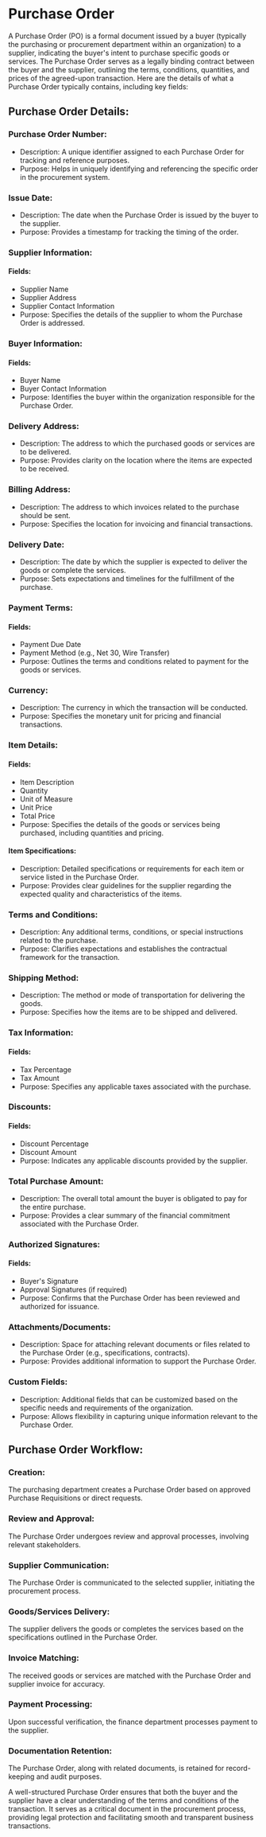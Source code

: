 # Purchase Order

A Purchase Order (PO) is a formal document issued by a buyer (typically the purchasing or procurement department within an organization) to a supplier, indicating the buyer's intent to purchase specific goods or services. The Purchase Order serves as a legally binding contract between the buyer and the supplier, outlining the terms, conditions, quantities, and prices of the agreed-upon transaction. Here are the details of what a Purchase Order typically contains, including key fields:

## Purchase Order Details:

### Purchase Order Number:

* Description: A unique identifier assigned to each Purchase Order for tracking and reference purposes.
* Purpose: Helps in uniquely identifying and referencing the specific order in the procurement system.

### Issue Date:

* Description: The date when the Purchase Order is issued by the buyer to the supplier.
* Purpose: Provides a timestamp for tracking the timing of the order.

### Supplier Information:

#### Fields:

* Supplier Name
* Supplier Address
* Supplier Contact Information
* Purpose: Specifies the details of the supplier to whom the Purchase Order is addressed.

### Buyer Information:

#### Fields:

* Buyer Name
* Buyer Contact Information
* Purpose: Identifies the buyer within the organization responsible for the Purchase Order.

### Delivery Address:

* Description: The address to which the purchased goods or services are to be delivered.
* Purpose: Provides clarity on the location where the items are expected to be received.

### Billing Address:

* Description: The address to which invoices related to the purchase should be sent.
* Purpose: Specifies the location for invoicing and financial transactions.

### Delivery Date:

* Description: The date by which the supplier is expected to deliver the goods or complete the services.
* Purpose: Sets expectations and timelines for the fulfillment of the purchase.

### Payment Terms:

#### Fields:

* Payment Due Date
* Payment Method (e.g., Net 30, Wire Transfer)
* Purpose: Outlines the terms and conditions related to payment for the goods or services.

### Currency:

* Description: The currency in which the transaction will be conducted.
* Purpose: Specifies the monetary unit for pricing and financial transactions.

### Item Details:

#### Fields:

* Item Description
* Quantity
* Unit of Measure
* Unit Price
* Total Price
* Purpose: Specifies the details of the goods or services being purchased, including quantities and pricing.

#### Item Specifications:

* Description: Detailed specifications or requirements for each item or service listed in the Purchase Order.
* Purpose: Provides clear guidelines for the supplier regarding the expected quality and characteristics of the items.

### Terms and Conditions:

* Description: Any additional terms, conditions, or special instructions related to the purchase.
* Purpose: Clarifies expectations and establishes the contractual framework for the transaction.

### Shipping Method:

* Description: The method or mode of transportation for delivering the goods.
* Purpose: Specifies how the items are to be shipped and delivered.

### Tax Information:

#### Fields:

* Tax Percentage
* Tax Amount
* Purpose: Specifies any applicable taxes associated with the purchase.

### Discounts:

#### Fields:
* Discount Percentage
* Discount Amount
* Purpose: Indicates any applicable discounts provided by the supplier.

### Total Purchase Amount:

* Description: The overall total amount the buyer is obligated to pay for the entire purchase.
* Purpose: Provides a clear summary of the financial commitment associated with the Purchase Order.

### Authorized Signatures:

#### Fields:

* Buyer's Signature
* Approval Signatures (if required)
* Purpose: Confirms that the Purchase Order has been reviewed and authorized for issuance.

### Attachments/Documents:

* Description: Space for attaching relevant documents or files related to the Purchase Order (e.g., specifications, contracts).
* Purpose: Provides additional information to support the Purchase Order.

### Custom Fields:

* Description: Additional fields that can be customized based on the specific needs and requirements of the organization.
* Purpose: Allows flexibility in capturing unique information relevant to the Purchase Order.

## Purchase Order Workflow:

### Creation:

The purchasing department creates a Purchase Order based on approved Purchase Requisitions or direct requests.

### Review and Approval:

The Purchase Order undergoes review and approval processes, involving relevant stakeholders.

### Supplier Communication:

The Purchase Order is communicated to the selected supplier, initiating the procurement process.

### Goods/Services Delivery:

The supplier delivers the goods or completes the services based on the specifications outlined in the Purchase Order.

### Invoice Matching:

The received goods or services are matched with the Purchase Order and supplier invoice for accuracy.

### Payment Processing:

Upon successful verification, the finance department processes payment to the supplier.

### Documentation Retention:

The Purchase Order, along with related documents, is retained for record-keeping and audit purposes.

A well-structured Purchase Order ensures that both the buyer and the supplier have a clear understanding of the terms and conditions of the transaction. It serves as a critical document in the procurement process, providing legal protection and facilitating smooth and transparent business transactions.